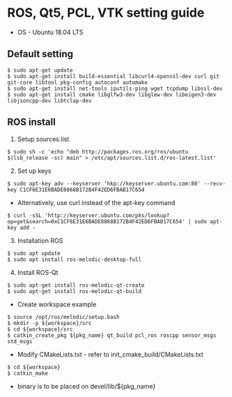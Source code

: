 # ROS, Qt5, PCL, VTK setting guide

* OS - Ubuntu 18.04 LTS

## Default setting

```
$ sudo apt-get update
$ sudo apt-get install build-essential libcurl4-openssl-dev curl git git-core libtool pkg-config autoconf automake
$ sudo apt-get install net-tools iputils-ping wget tcpdump libssl-dev
$ sudo apt-get install cmake libglfw3-dev libglew-dev libeigen3-dev libjsoncpp-dev libtclap-dev
```

## ROS install

1. Setup sources.list
```
$ sudo sh -c 'echo "deb http://packages.ros.org/ros/ubuntu $(lsb_release -sc) main" > /etc/apt/sources.list.d/ros-latest.list'
```

2. Set up keys
```
$ sudo apt-key adv --keyserver 'hkp://keyserver.ubuntu.com:80' --recv-key C1CF6E31E6BADE8868B172B4F42ED6FBAB17C654
```
* Alternatively, use curl instead of the apt-key command
```
$ curl -sSL 'http://keyserver.ubuntu.com/pks/lookup?op=get&search=0xC1CF6E31E6BADE8868B172B4F42ED6FBAB17C654' | sudo apt-key add -
```

3. Installation ROS
```
$ sudo apt update
$ sudo apt install ros-melodic-desktop-full
```

4. Install ROS-Qt
```
$ sudo apt-get install ros-melodic-qt-create
$ sudo apt-get install ros-melodic-qt-build
```

* Create workspace example
```
$ source /opt/ros/melodic/setup.bash
$ mkdir -p ${workspace}/src
$ cd ${workspace}/src
$ catkin_create_pkg ${pkg_name} qt_build pcl_ros roscpp sensor_msgs std_msgs
```
* Modify CMakeLists.txt - refer to init_cmake_build/CMakeLists.txt
```
$ cd ${workspace}
$ catkin_make
```
* binary is to be placed on devel/lib/${pkg_name}
